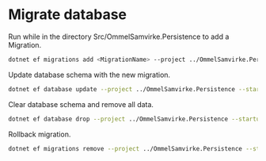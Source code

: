 ﻿# Migrate database
Run while in the directory Src/OmmelSamvirke.Persistence to add a Migration.

```bash
dotnet ef migrations add <MigrationName> --project ../OmmelSamvirke.Persistence --startup-project ../OmmelSamvirke.API
```

Update database schema with the new migration.

```bash
dotnet ef database update --project ../OmmelSamvirke.Persistence --startup-project ../OmmelSamvirke.API
```

Clear database schema and remove all data.
```bash
dotnet ef database drop --project ../OmmelSamvirke.Persistence --startup-project ../OmmelSamvirke.API
```

Rollback migration.

```bash
dotnet ef migrations remove --project ../OmmelSamvirke.Persistence --startup-project ../OmmelSamvirke.API
```